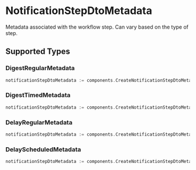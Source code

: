 # NotificationStepDtoMetadata

Metadata associated with the workflow step. Can vary based on the type of step.


## Supported Types

### DigestRegularMetadata

```go
notificationStepDtoMetadata := components.CreateNotificationStepDtoMetadataDigestRegularMetadata(components.DigestRegularMetadata{/* values here */})
```

### DigestTimedMetadata

```go
notificationStepDtoMetadata := components.CreateNotificationStepDtoMetadataDigestTimedMetadata(components.DigestTimedMetadata{/* values here */})
```

### DelayRegularMetadata

```go
notificationStepDtoMetadata := components.CreateNotificationStepDtoMetadataDelayRegularMetadata(components.DelayRegularMetadata{/* values here */})
```

### DelayScheduledMetadata

```go
notificationStepDtoMetadata := components.CreateNotificationStepDtoMetadataDelayScheduledMetadata(components.DelayScheduledMetadata{/* values here */})
```


